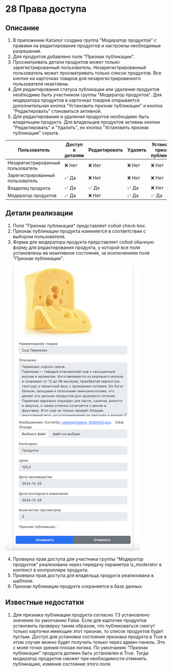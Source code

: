 # 28 Права доступа

## Описание

1. В приложении Каталог создана группа "Модератор продуктов" с правами на редактирование продуктов и настроены необходимые разрешения.
2. Для продуктов добавлено поле "Признак публикации".
3. Просматривать детали продуктов может только зарегистрированный пользователь. Незарегистрированный пользователь может просматривать только список продуктов. Все кнопки на карточках товаров для незарегистрированного пользователя неактивны.
4. Для редактирования статуса публикации или удаления продуктов необходимо быть участником группы "Модератор продуктов". Для модератора продуктов в карточках товаров открывается дополнительная кнопка "Установить признак публикации" и кнопка "Редактировать" становиться активной.
5. Для редактирования и удаления продуктов необходимо быть владельцем продукта. Для владельцев продуктов активны кнопки "Редактировать" и "Удалить", но кнопка "Установить признак публикации" скрыта.

| Пользователь                      | Доступ к деталям | Редактировать | Удалить | Установить признак публикации |
|------------------------------------|-----------------|--------------|---------|--------------------------------|
| Незарегистрированный пользователь | ❌ Нет          | ❌ Нет       | ❌ Нет  | ❌ Нет                         |
| Зарегистрированный пользователь   | ✅ Да           | ❌ Нет       | ❌ Нет  | ❌ Нет                         |
| Владелец продукта                 | ✅ Да           | ✅ Да        | ✅ Да   | ❌ Нет                         |
| Модератор продуктов               | ✅ Да           | ❌ Нет       | ✅ Да   | ✅ Да                          |



## Детали реализации

1. Поле "Признак публикации" представляет собой check-box.
2. Признак публикации продукта изменяется в соответствии с выбором пользователя.
3. Форма для модератора продукта представляет собой обычную форму для редактирования продукта, у которой все поля установлены вв неактивное состояние, за исключением поля "Признак публикации".

![ProductModeratorForm](/media/readme_pic/product_moderator_form.png)

4. Проверка прав доступа для участника группы "Модератор продуктов" реализована через передачу параметра is_moderator в контекст в контроллере продукта.
5. Проверка прав доступа для владельца продукта реализована в шаблоне.
6. Признак публикации продукта сохраняется в базе данных.


## Известные недостатки

1. Для признака публикации продукта согласно ТЗ установлено значение по умолчанию False. Если для карточек продуктов установить проверку таким образом, что публиковаться смогут только карточки имеющие этот признак, то список продуктов будет пустым. Доступ для установки состояния признака продукта в True в этом случае можно будет получить только через админ-панель. Это с моей точки зрения плохая логика. По умолчанию "Признак публикации" продукта должен быть установлен в True. Тогда модератор продуктов сможет при необходимости отменить публикацию, изменив состояние этого поля.
